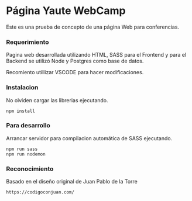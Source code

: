 # Página Yaute WebCamp

Este es una prueba de concepto de una página Web para conferencias.


### Requerimiento
Pagina web desarrollada utilizando HTML, SASS para el Frontend y para el Backend se utilizó Node y Postgres como base de datos. 

Recomiento utillizar VSCODE para hacer modificaciones.

### Instalacion
No olviden cargar las librerias ejecutando.

```
npm install
```

### Para desarrollo
Arrancar servidor para compilacion automática de SASS ejecutando.
```
npm run sass
npm run nodemon
```

### Reconocimiento
Basado en el diseño original de Juan Pablo de la Torre
```
https://codigoconjuan.com/
```